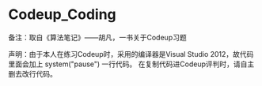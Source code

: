# Codeup_Coding
 
备注：取自《算法笔记》——胡凡，一书关于Codeup习题


声明：由于本人在练习Codeup时，采用的编译器是Visual Studio 2012，故代码里面会加上 system("pause") 一行代码。
      在复制代码进Codeup评判时，请自主删去改行代码。
      
